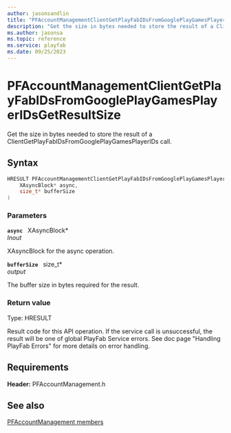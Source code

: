 ```yaml
---
author: jasonsandlin
title: "PFAccountManagementClientGetPlayFabIDsFromGooglePlayGamesPlayerIDsGetResultSize"
description: "Get the size in bytes needed to store the result of a ClientGetPlayFabIDsFromGooglePlayGamesPlayerIDs call."
ms.author: jasonsa
ms.topic: reference
ms.service: playfab
ms.date: 09/25/2023
---
```


# PFAccountManagementClientGetPlayFabIDsFromGooglePlayGamesPlayerIDsGetResultSize  

Get the size in bytes needed to store the result of a ClientGetPlayFabIDsFromGooglePlayGamesPlayerIDs call.  

## Syntax  
  
```cpp
HRESULT PFAccountManagementClientGetPlayFabIDsFromGooglePlayGamesPlayerIDsGetResultSize(  
    XAsyncBlock* async,  
    size_t* bufferSize  
)  
```  
  
### Parameters  
  
**`async`** &nbsp; XAsyncBlock*  
*_Inout_*  
  
XAsyncBlock for the async operation.  
  
**`bufferSize`** &nbsp; size_t*  
*output*  
  
The buffer size in bytes required for the result.  
  
  
### Return value
Type: HRESULT
  
Result code for this API operation. If the service call is unsuccessful, the result will be one of global PlayFab Service errors. See doc page "Handling PlayFab Errors" for more details on error handling.
  
  
## Requirements  
  
**Header:** PFAccountManagement.h
  
## See also  
[PFAccountManagement members](../pfaccountmanagement_members.md)  

  
  
